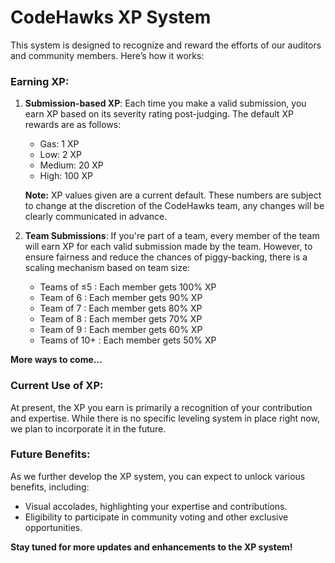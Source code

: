 # CodeHawks XP System

This system is designed to recognize and reward the efforts of our auditors and community members. Here’s how it works:

### Earning XP:

1. **Submission-based XP**: Each time you make a valid submission, you earn XP based on its severity rating post-judging. The default XP rewards are as follows:

   - Gas: 1 XP
   - Low: 2 XP
   - Medium: 20 XP
   - High: 100 XP

   **Note:** XP values given are a current default. These numbers are subject to change at the discretion of the CodeHawks team, any changes will be clearly communicated in advance.

2. **Team Submissions**: If you're part of a team, every member of the team will earn XP for each valid submission made by the team. However, to ensure fairness and reduce the chances of piggy-backing, there is a scaling mechanism based on team size:
   - Teams of ≤5 : Each member gets 100% XP
   - Team of 6 : Each member gets 90% XP
   - Team of 7 : Each member gets 80% XP
   - Team of 8 : Each member gets 70% XP
   - Team of 9 : Each member gets 60% XP
   - Teams of 10+ : Each member gets 50% XP

**More ways to come…**

### Current Use of XP:

At present, the XP you earn is primarily a recognition of your contribution and expertise. While there is no specific leveling system in place right now, we plan to incorporate it in the future.

### Future Benefits:

As we further develop the XP system, you can expect to unlock various benefits, including:

- Visual accolades, highlighting your expertise and contributions.
- Eligibility to participate in community voting and other exclusive opportunities.

**Stay tuned for more updates and enhancements to the XP system!**
